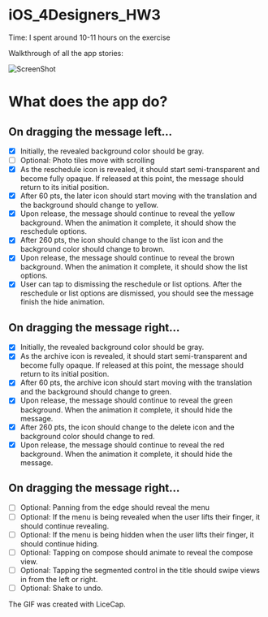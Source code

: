 # iOS_4Designers_HW3

Time: I spent around 10-11 hours on the exercise

Walkthrough of all the app stories:

![ScreenShot](https://github.com/doubleola/iOS4_Designers_HW2/blob/master/ola_mailbox_assignment.gif)

# What does the app do?

##	On dragging the message left…
- [X] Initially, the revealed background color should be gray.
- [ ] Optional: Photo tiles move with scrolling
- [X] As the reschedule icon is revealed, it should start semi-transparent and become fully opaque. If released at this point, the message should return to its initial position.
- [X] After 60 pts, the later icon should start moving with the translation and the background should change to yellow.
- [X] Upon release, the message should continue to reveal the yellow background. When the animation it complete, it should show the reschedule options.
- [X] After 260 pts, the icon should change to the list icon and the background color should change to brown.
- [X] Upon release, the message should continue to reveal the brown background. When the animation it complete, it should show the list options.
- [X] User can tap to dismissing the reschedule or list options. After the reschedule or list options are dismissed, you should see the message finish the hide animation.

## On dragging the message right…
- [X] Initially, the revealed background color should be gray.
- [X] As the archive icon is revealed, it should start semi-transparent and become fully opaque. If released at this point, the message should return to its initial position.
- [X]	After 60 pts, the archive icon should start moving with the translation and the background should change to green.
- [X]	Upon release, the message should continue to reveal the green background. When the animation it complete, it should hide the message.
- [X]	After 260 pts, the icon should change to the delete icon and the background color should change to red.
- [X]	Upon release, the message should continue to reveal the red background. When the animation it complete, it should hide the message.

## On dragging the message right…
- [ ] Optional: Panning from the edge should reveal the menu
- [ ] Optional: If the menu is being revealed when the user lifts their finger, it should continue revealing.
- [ ] Optional: If the menu is being hidden when the user lifts their finger, it should continue hiding.
- [ ] Optional: Tapping on compose should animate to reveal the compose view.
- [ ] Optional: Tapping the segmented control in the title should swipe views in from the left or right.
- [ ] Optional: Shake to undo.

The GIF was created with LiceCap.


